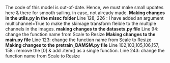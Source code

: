 The code of this model is out-of-date. Hence, we must make small updates here & there for smooth sailing.
in case, not already made.
**Making changes in the utils.py in the missc folder**
Line 128, 226 : I have added an argument multichannel=True to make the skimage transform fleible to 
the multiple channels in the images.
**making changes to the datasets.py file**
Line 94: change the function name from Scale to Resize
**Making changes to the main.py file**
Line 123: change the function name from Scale to Resize
**Making changes to the pretrain_DAMSM.py file**
Line 102,103,105,106,157, 158 : remove the [0] & add .item() as a single function.
Line 243: change the function name from Scale to Resize
